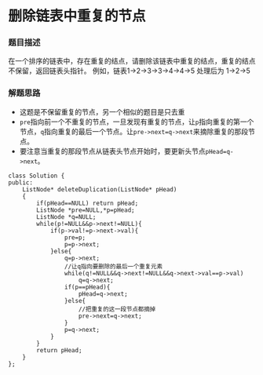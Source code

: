 ﻿# 删除链表中重复的节点
### 题目描述
在一个排序的链表中，存在重复的结点，请删除该链表中重复的结点，重复的结点不保留，返回链表头指针。 例如，链表1->2->3->3->4->4->5 处理后为 1->2->5

### 解题思路
* 这题是不保留重复的节点，另一个相似的题目是只去重
* `pre`指向前一个不重复的节点，一旦发现有重复的节点，让`p`指向重复的第一个节点，`q`指向重复的最后一个节点。让`pre->next=q->next`来摘除重复的那段节点。
* 要注意当重复的那段节点从链表头节点开始时，要更新头节点`pHead=q->next`。

```
class Solution {
public:
    ListNode* deleteDuplication(ListNode* pHead)
    {
        if(pHead==NULL) return pHead;
        ListNode *pre=NULL,*p=pHead;
        ListNode *q=NULL;
        while(p!=NULL&&p->next!=NULL){
            if(p->val!=p->next->val){
                pre=p;
                p=p->next;
            }else{
                q=p->next;
                //让q指向要删除的最后一个重复元素
                while(q!=NULL&&q->next!=NULL&&q->next->val==p->val)
                    q=q->next;
                if(p==pHead){
                    pHead=q->next;
                }else{
                    //把重复的这一段节点都摘掉
                    pre->next=q->next;
                }
                p=q->next;
            }
        }
        return pHead;
    }
};
```


